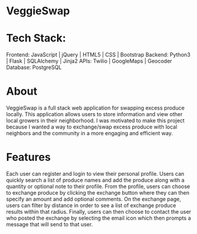 # VeggieSwap
# Tech Stack:
Frontend: JavaScript | jQuery | HTML5 | CSS | Bootstrap
Backend: Python3 | Flask | SQLAlchemy | Jinja2
APIs: Twilio | GoogleMaps | Geocoder
Database: PostgreSQL


# About
VeggieSwap is a full stack web application for swapping excess produce locally. This application allows users to store information and view other local growers in their neighborhood. I was motivated to make this project because I wanted a way to exchange/swap excess produce with local neighbors and the community in a more engaging and efficient way.



# Features
Each user can register and login to view their personal profile. Users can quickly search a list of produce names and add the produce along with a quantity or optional note to their profile.  From the profile, users can choose to exchange produce by clicking the exchange button where they can then specify an amount and add optional comments. On the exchange page, users can filter by distance in order to see a list of exchange produce results within that radius. Finally, users can then choose to contact the user who posted the exchange by selecting the email icon which then prompts a message that will send to that user.




